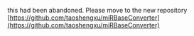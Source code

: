 this had been abandoned.
Please move to the new repository [https://github.com/taoshengxu/miRBaseConverter](https://github.com/taoshengxu/miRBaseConverter)
